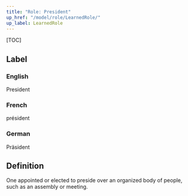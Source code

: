```yaml
---
title: "Role: President"
up_href: "/model/role/LearnedRole/"
up_label: LearnedRole
---
```


[TOC]

## Label

### English
President

### French
président

### German
Präsident

## Definition
One appointed or elected to preside over an organized body of people, such as an assembly or meeting.
